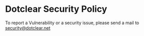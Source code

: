 # Dotclear Security Policy

To report a Vulnerability or a security issue, please send a mail to <security@dotclear.net>
